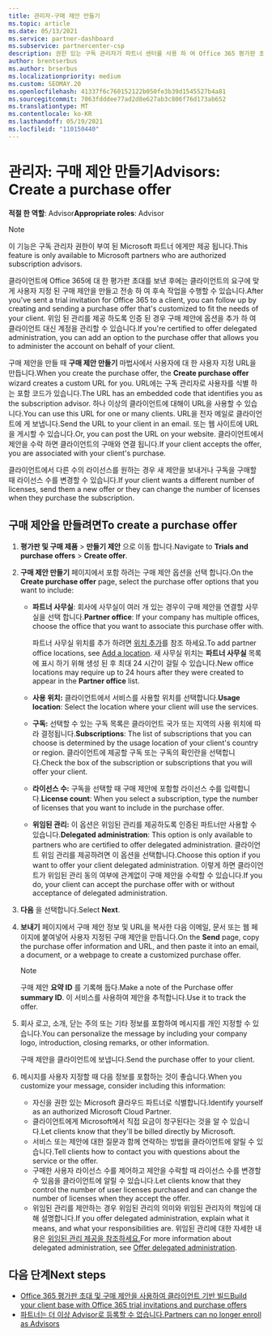 ```yaml
---
title: 관리자-구매 제안 만들기
ms.topic: article
ms.date: 05/13/2021
ms.service: partner-dashboard
ms.subservice: partnercenter-csp
description: 권한 있는 구독 관리자가 파트너 센터를 사용 하 여 Office 365 평가판 초대에 포함할 구매 제안 및 사용자 지정 URL을 만드는 방법을 알아보세요.
author: brentserbus
ms.author: brserbus
ms.localizationpriority: medium
ms.custom: SEOMAY.20
ms.openlocfilehash: 41337f6c760152122b050fe3b39d1545527b4a81
ms.sourcegitcommit: 7063fdddee77ad2d8e627ab3c806f76d173ab652
ms.translationtype: MT
ms.contentlocale: ko-KR
ms.lasthandoff: 05/19/2021
ms.locfileid: "110150440"
---
```

# <a name="advisors-create-a-purchase-offer"></a><span data-ttu-id="8eff8-103">관리자: 구매 제안 만들기</span><span class="sxs-lookup"><span data-stu-id="8eff8-103">Advisors: Create a purchase offer</span></span>

 
<span data-ttu-id="8eff8-104">**적절 한 역할**: Advisor</span><span class="sxs-lookup"><span data-stu-id="8eff8-104">**Appropriate roles**: Advisor</span></span>


> [!NOTE]
> <span data-ttu-id="8eff8-105">이 기능은 구독 관리자 권한이 부여 된 Microsoft 파트너 에게만 제공 됩니다.</span><span class="sxs-lookup"><span data-stu-id="8eff8-105">This feature is only available to Microsoft partners who are authorized subscription advisors.</span></span>

<span data-ttu-id="8eff8-106">클라이언트에 Office 365에 대 한 평가판 초대를 보낸 후에는 클라이언트의 요구에 맞게 사용자 지정 된 구매 제안을 만들고 전송 하 여 후속 작업을 수행할 수 있습니다.</span><span class="sxs-lookup"><span data-stu-id="8eff8-106">After you've sent a trial invitation for Office 365 to a client, you can follow up by creating and sending a purchase offer that's customized to fit the needs of your client.</span></span> <span data-ttu-id="8eff8-107">위임 된 관리를 제공 하도록 인증 된 경우 구매 제안에 옵션을 추가 하 여 클라이언트 대신 계정을 관리할 수 있습니다.</span><span class="sxs-lookup"><span data-stu-id="8eff8-107">If you're certified to offer delegated administration, you can add an option to the purchase offer that allows you to administer the account on behalf of your client.</span></span>

<span data-ttu-id="8eff8-108">구매 제안을 만들 때 **구매 제안 만들기** 마법사에서 사용자에 대 한 사용자 지정 URL을 만듭니다.</span><span class="sxs-lookup"><span data-stu-id="8eff8-108">When you create the purchase offer, the **Create purchase offer** wizard creates a custom URL for you.</span></span> <span data-ttu-id="8eff8-109">URL에는 구독 관리자로 사용자를 식별 하는 포함 코드가 있습니다.</span><span class="sxs-lookup"><span data-stu-id="8eff8-109">The URL has an embedded code that identifies you as the subscription advisor.</span></span> <span data-ttu-id="8eff8-110">하나 이상의 클라이언트에 대해이 URL을 사용할 수 있습니다.</span><span class="sxs-lookup"><span data-stu-id="8eff8-110">You can use this URL for one or many clients.</span></span> <span data-ttu-id="8eff8-111">URL을 전자 메일로 클라이언트에 게 보냅니다.</span><span class="sxs-lookup"><span data-stu-id="8eff8-111">Send the URL to your client in an email.</span></span> <span data-ttu-id="8eff8-112">또는 웹 사이트에 URL을 게시할 수 있습니다.</span><span class="sxs-lookup"><span data-stu-id="8eff8-112">Or, you can post the URL on your website.</span></span> <span data-ttu-id="8eff8-113">클라이언트에서 제안을 수락 하면 클라이언트의 구매와 연결 됩니다.</span><span class="sxs-lookup"><span data-stu-id="8eff8-113">If your client accepts the offer, you are associated with your client's purchase.</span></span>

<span data-ttu-id="8eff8-114">클라이언트에서 다른 수의 라이선스를 원하는 경우 새 제안을 보내거나 구독을 구매할 때 라이선스 수를 변경할 수 있습니다.</span><span class="sxs-lookup"><span data-stu-id="8eff8-114">If your client wants a different number of licenses, send them a new offer or they can change the number of licenses when they purchase the subscription.</span></span>

## <a name="to-create-a-purchase-offer"></a><span data-ttu-id="8eff8-115">구매 제안을 만들려면</span><span class="sxs-lookup"><span data-stu-id="8eff8-115">To create a purchase offer</span></span>

1. <span data-ttu-id="8eff8-116">**평가판 및 구매 제품**  >  **만들기 제안** 으로 이동 합니다.</span><span class="sxs-lookup"><span data-stu-id="8eff8-116">Navigate to **Trials and purchase offers** > **Create offer**.</span></span>

2. <span data-ttu-id="8eff8-117">**구매 제안 만들기** 페이지에서 포함 하려는 구매 제안 옵션을 선택 합니다.</span><span class="sxs-lookup"><span data-stu-id="8eff8-117">On the **Create purchase offer** page, select the purchase offer options that you want to include:</span></span>

    - <span data-ttu-id="8eff8-118">**파트너 사무실**: 회사에 사무실이 여러 개 있는 경우이 구매 제안을 연결할 사무실을 선택 합니다.</span><span class="sxs-lookup"><span data-stu-id="8eff8-118">**Partner office**: If your company has multiple offices, choose the office that you want to associate this purchase offer with.</span></span>

        <span data-ttu-id="8eff8-119">파트너 사무실 위치를 추가 하려면 [위치 추가](manage-locations.md)를 참조 하세요.</span><span class="sxs-lookup"><span data-stu-id="8eff8-119">To add partner office locations, see [Add a location](manage-locations.md).</span></span> <span data-ttu-id="8eff8-120">새 사무실 위치는 **파트너 사무실** 목록에 표시 하기 위해 생성 된 후 최대 24 시간이 걸릴 수 있습니다.</span><span class="sxs-lookup"><span data-stu-id="8eff8-120">New office locations may require up to 24 hours after they were created to appear in the **Partner office** list.</span></span>

    - <span data-ttu-id="8eff8-121">**사용 위치:** 클라이언트에서 서비스를 사용할 위치를 선택합니다.</span><span class="sxs-lookup"><span data-stu-id="8eff8-121">**Usage location**: Select the location where your client will use the services.</span></span>
    - <span data-ttu-id="8eff8-122">**구독:** 선택할 수 있는 구독 목록은 클라이언트 국가 또는 지역의 사용 위치에 따라 결정됩니다.</span><span class="sxs-lookup"><span data-stu-id="8eff8-122">**Subscriptions**: The list of subscriptions that you can choose is determined by the usage location of your client's country or region.</span></span> <span data-ttu-id="8eff8-123">클라이언트에 제공할 구독 또는 구독의 확인란을 선택합니다.</span><span class="sxs-lookup"><span data-stu-id="8eff8-123">Check the box of the subscription or subscriptions that you will offer your client.</span></span>
    - <span data-ttu-id="8eff8-124">**라이선스 수:** 구독을 선택할 때 구매 제안에 포함할 라이선스 수를 입력합니다.</span><span class="sxs-lookup"><span data-stu-id="8eff8-124">**License count**: When you select a subscription, type the number of licenses that you want to include in the purchase offer.</span></span>
    - <span data-ttu-id="8eff8-125">**위임된 관리:** 이 옵션은 위임된 관리를 제공하도록 인증된 파트너만 사용할 수 있습니다.</span><span class="sxs-lookup"><span data-stu-id="8eff8-125">**Delegated administration**: This option is only available to partners who are certified to offer delegated administration.</span></span> <span data-ttu-id="8eff8-126">클라이언트 위임 관리를 제공하려면 이 옵션을 선택합니다.</span><span class="sxs-lookup"><span data-stu-id="8eff8-126">Choose this option if you want to offer your client delegated administration.</span></span> <span data-ttu-id="8eff8-127">이렇게 하면 클라이언트가 위임된 관리 동의 여부에 관계없이 구매 제안을 수락할 수 있습니다.</span><span class="sxs-lookup"><span data-stu-id="8eff8-127">If you do, your client can accept the purchase offer with or without acceptance of delegated administration.</span></span>

3. <span data-ttu-id="8eff8-128">**다음** 을 선택합니다.</span><span class="sxs-lookup"><span data-stu-id="8eff8-128">Select **Next**.</span></span>

4. <span data-ttu-id="8eff8-129">**보내기** 페이지에서 구매 제안 정보 및 URL을 복사한 다음 이메일, 문서 또는 웹 페이지에 붙여넣어 사용자 지정된 구매 제안을 만듭니다.</span><span class="sxs-lookup"><span data-stu-id="8eff8-129">On the **Send** page, copy the purchase offer information and URL, and then paste it into an email, a document, or a webpage to create a customized purchase offer.</span></span>

    > [!NOTE]
    > <span data-ttu-id="8eff8-130">구매 제안 **요약 ID** 를 기록해 둡다.</span><span class="sxs-lookup"><span data-stu-id="8eff8-130">Make a note of the Purchase offer **summary ID**.</span></span> <span data-ttu-id="8eff8-131">이 서비스를 사용하여 제안을 추적합니다.</span><span class="sxs-lookup"><span data-stu-id="8eff8-131">Use it to track the offer.</span></span>

5. <span data-ttu-id="8eff8-132">회사 로고, 소개, 닫는 주의 또는 기타 정보를 포함하여 메시지를 개인 지정할 수 있습니다.</span><span class="sxs-lookup"><span data-stu-id="8eff8-132">You can personalize the message by including your company logo, introduction, closing remarks, or other information.</span></span>

    <span data-ttu-id="8eff8-133">구매 제안을 클라이언트에 보냅니다.</span><span class="sxs-lookup"><span data-stu-id="8eff8-133">Send the purchase offer to your client.</span></span>

6. <span data-ttu-id="8eff8-134">메시지를 사용자 지정할 때 다음 정보를 포함하는 것이 좋습니다.</span><span class="sxs-lookup"><span data-stu-id="8eff8-134">When you customize your message, consider including this information:</span></span>

    - <span data-ttu-id="8eff8-135">자신을 권한 있는 Microsoft 클라우드 파트너로 식별합니다.</span><span class="sxs-lookup"><span data-stu-id="8eff8-135">Identify yourself as an authorized Microsoft Cloud Partner.</span></span>
    - <span data-ttu-id="8eff8-136">클라이언트에게 Microsoft에서 직접 요금이 청구된다는 것을 알 수 있습니다.</span><span class="sxs-lookup"><span data-stu-id="8eff8-136">Let clients know that they'll be billed directly by Microsoft.</span></span>
    - <span data-ttu-id="8eff8-137">서비스 또는 제안에 대한 질문과 함께 연락하는 방법을 클라이언트에 알릴 수 있습니다.</span><span class="sxs-lookup"><span data-stu-id="8eff8-137">Tell clients how to contact you with questions about the service or the offer.</span></span>
    - <span data-ttu-id="8eff8-138">구매한 사용자 라이선스 수를 제어하고 제안을 수락할 때 라이선스 수를 변경할 수 있음을 클라이언트에 알릴 수 있습니다.</span><span class="sxs-lookup"><span data-stu-id="8eff8-138">Let clients know that they control the number of user licenses purchased and can change the number of licenses when they accept the offer.</span></span>
    - <span data-ttu-id="8eff8-139">위임된 관리를 제안하는 경우 위임된 관리의 의미와 위임된 관리자의 책임에 대해 설명합니다.</span><span class="sxs-lookup"><span data-stu-id="8eff8-139">If you offer delegated administration, explain what it means, and what your responsibilities are.</span></span> <span data-ttu-id="8eff8-140">위임된 관리에 대한 자세한 내용은 [위임된 관리 제공을 참조하세요.](customers-revoke-admin-privileges.md)</span><span class="sxs-lookup"><span data-stu-id="8eff8-140">For more information about delegated administration, see [Offer delegated administration](customers-revoke-admin-privileges.md).</span></span>

## <a name="next-steps"></a><span data-ttu-id="8eff8-141">다음 단계</span><span class="sxs-lookup"><span data-stu-id="8eff8-141">Next steps</span></span>

- [<span data-ttu-id="8eff8-142">Office 365 평가판 초대 및 구매 제안을 사용하여 클라이언트 기반 빌드</span><span class="sxs-lookup"><span data-stu-id="8eff8-142">Build your client base with Office 365 trial invitations and purchase offers</span></span>](advisors-build-your-business.md)
- [<span data-ttu-id="8eff8-143">파트너는 더 이상 Advisor로 등록할 수 없습니다.</span><span class="sxs-lookup"><span data-stu-id="8eff8-143">Partners can no longer enroll as Advisors</span></span>](advisors-no-csp.md)